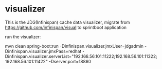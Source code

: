 # visualizer

This is the JDG(Infinispan) cache data visualizer, migrate from https://github.com/infinispan/visual to sprintboot application

run the visualizer:

mvn clean spring-boot:run -Dinfinispan.visualizer.jmxUser=jdgadmin -Dinfinispan.visualizer.jmxPass=redhat -Dinfinispan.visualizer.serverList="192.168.56.101:11222;192.168.56.101:11322;192.168.56.101:11422" -Dserver.port=18880


